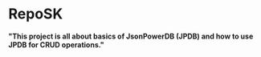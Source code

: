 # RepoSK

**"This project is all about basics of JsonPowerDB (JPDB) and how to use JPDB for CRUD operations."**
